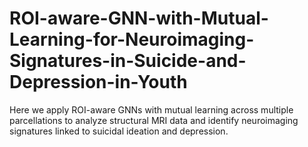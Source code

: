 # ROI-aware-GNN-with-Mutual-Learning-for-Neuroimaging-Signatures-in-Suicide-and-Depression-in-Youth
Here we apply ROI-aware GNNs with mutual learning across multiple parcellations to analyze structural MRI data and identify neuroimaging signatures linked to suicidal ideation and depression.
